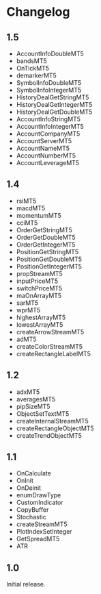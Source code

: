# Changelog

## 1.5

* AccountInfoDoubleMT5
* bandsMT5
* OnTickMT5
* demarkerMT5
* SymbolInfoDoubleMT5
* SymbolInfoIntegerMT5
* HistoryDealGetStringMT5
* HistoryDealGetIntegerMT5
* HistoryDealGetDoubleMT5
* AccountInfoStringMT5
* AccountInfoIntegerMT5
* AccountCompanyMT5
* AccountServerMT5
* AccountNameMT5
* AccountNumberMT5
* AccountLeverageMT5

## 1.4

* rsiMT5
* macdMT5
* momentumMT5
* cciMT5
* OrderGetStringMT5
* OrderGetDoubleMT5
* OrderGetIntegerMT5
* PositionGetStringMT5
* PositionGetDoubleMT5
* PositionGetIntegerMT5
* propStreamMT5
* inputPriceMT5
* switchPriceMT5
* maOnArrayMT5
* sarMT5
* wprMT5
* highestArrayMT5
* lowestArrayMT5
* createArrowStreamMT5
* adMT5
* createColorStreamMT5
* createRectangleLabelMT5

## 1.2

* adxMT5
* averagesMT5
* pipSizeMT5
* ObjectSetTextMT5
* createInternalStreamMT5
* createRectangleObjectMT5
* createTrendObjectMT5

## 1.1

* OnCalculate
* OnInit
* OnDeinit
* enumDrawType
* CustomIndicator
* CopyBuffer
* Stochastic
* createStreamMT5
* PlotIndexSetInteger
* GetSpreadMT5
* ATR

## 1.0

Initial release.